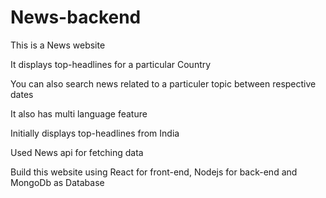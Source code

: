 # News-backend

This is a News website

It displays top-headlines for a particular Country

You can also search news related to a particuler topic between respective dates

It also has multi language feature

Initially displays top-headlines from India

Used News api for fetching data

Build this website using React for front-end, Nodejs for back-end and MongoDb as Database
